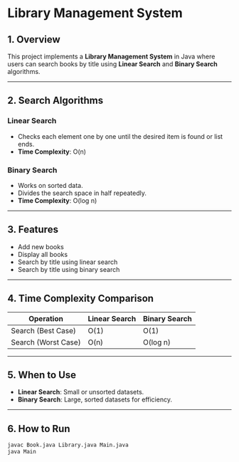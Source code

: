 # Library Management System

## 1. Overview
This project implements a **Library Management System** in Java where users can search books by title using **Linear Search** and **Binary Search** algorithms.

---

## 2. Search Algorithms
### Linear Search
- Checks each element one by one until the desired item is found or list ends.
- **Time Complexity**: O(n)

### Binary Search
- Works on sorted data.
- Divides the search space in half repeatedly.
- **Time Complexity**: O(log n)

---

## 3. Features
- Add new books
- Display all books
- Search by title using linear search
- Search by title using binary search

---

## 4. Time Complexity Comparison
| Operation            | Linear Search | Binary Search |
|----------------------|--------------|--------------|
| Search (Best Case)   | O(1)         | O(1)         |
| Search (Worst Case)  | O(n)         | O(log n)     |

---

## 5. When to Use
- **Linear Search**: Small or unsorted datasets.
- **Binary Search**: Large, sorted datasets for efficiency.

---

## 6. How to Run
```bash
javac Book.java Library.java Main.java
java Main
